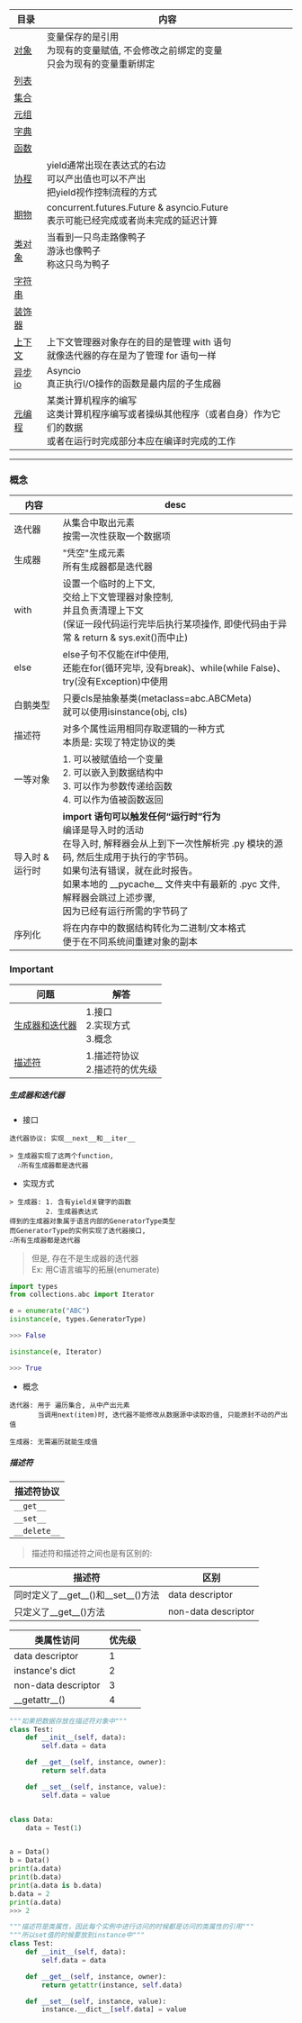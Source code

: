 目录|内容
---|---
[对象](./对象.md)|变量保存的是引用<br>为现有的变量赋值, 不会修改之前绑定的变量<br>只会为现有的变量重新绑定
[列表](./列表.md)|
[集合](./集合.md)|
[元组](./元组.md)|
[字典](./字典.md)|
[函数](./函数.md)|
[协程](./协程.md)|yield通常出现在表达式的右边<br>可以产出值也可以不产出<br>把yield视作控制流程的方式
[期物](#./期物.md)|concurrent.futures.Future  & asyncio.Future<br>表示可能已经完成或者尚未完成的延迟计算
[类对象](./类对象.md)|当看到一只鸟走路像鸭子<br>游泳也像鸭子<br>称这只鸟为鸭子
[字符串](./字符串.md)|
[装饰器](./装饰器.md)|
[上下文](./上下文.md)|上下文管理器对象存在的目的是管理 with 语句<br>就像迭代器的存在是为了管理 for 语句一样
[异步io](./异步io.md)|Asyncio<br>真正执行I/O操作的函数是最内层的子生成器
[元编程](./元编程.md)|某类计算机程序的编写<br>这类计算机程序编写或者操纵其他程序（或者自身）作为它们的数据<br>或者在运行时完成部分本应在编译时完成的工作

---

### 概念

内容|desc
---|---
迭代器|从集合中取出元素<br>按需一次性获取一个数据项
生成器|"凭空"生成元素<br>所有生成器都是迭代器
with|设置一个临时的上下文,<br>交给上下文管理器对象控制,<br>并且负责清理上下文<br>(保证一段代码运行完毕后执行某项操作, 即使代码由于异常 & return & sys.exit()而中止)
else|else子句不仅能在if中使用,<br>还能在for(循环完毕, 没有break)、while(while False)、try(没有Exception)中使用
白鹅类型|只要cls是抽象基类(metaclass=abc.ABCMeta)<br>就可以使用isinstance(obj, cls)
描述符|对多个属性运用相同存取逻辑的一种方式<br>本质是: 实现了特定协议的类
一等对象|1. 可以被赋值给一个变量<br>2. 可以嵌入到数据结构中<br>3. 可以作为参数传递给函数<br>4. 可以作为值被函数返回
导入时 & 运行时|**import 语句可以触发任何“运行时”行为**<br>编译是导入时的活动<br>在导入时, 解释器会从上到下一次性解析完 .py 模块的源码, 然后生成用于执行的字节码。<br>如果句法有错误，就在此时报告。<br>如果本地的 \_\_pycache\_\_ 文件夹中有最新的 .pyc 文件, 解释器会跳过上述步骤, <br>因为已经有运行所需的字节码了
序列化|将在内存中的数据结构转化为二进制/文本格式<br>便于在不同系统间重建对象的副本

### Important
问题|解答
---|---
[生成器和迭代器](#生成器和迭代器)|1.接口<br>2.实现方式<br>3.概念
[描述符](#描述符)|1.描述符协议<br>2.描述符的优先级

##### 生成器和迭代器
* 接口

```
迭代器协议: 实现__next__和__iter__

> 生成器实现了这两个function, 
  ∴所有生成器都是迭代器
```
* 实现方式

```
> 生成器: 1. 含有yield关键字的函数
         2. 生成器表达式
得到的生成器对象属于语言内部的GeneratorType类型
而GeneratorType的实例实现了迭代器接口,
∴所有生成器都是迭代器
```
> 但是, 存在不是生成器的迭代器   
   Ex: 用C语言编写的拓展(enumerate)

```python
import types
from collections.abc import Iterator

e = enumerate("ABC")
isinstance(e, types.GeneratorType)

>>> False

isinstance(e, Iterator)

>>> True
```

* 概念

```
迭代器: 用于 遍历集合, 从中产出元素
       当调用next(item)时, 迭代器不能修改从数据源中读取的值, 只能原封不动的产出值

生成器: 无需遍历就能生成值
```
##### 描述符
描述符协议|
---|
`__get__`|
`__set__`|
`__delete__`|

> 描述符和描述符之间也是有区别的:

描述符|区别
---|---
同时定义了\_\_get\_\_()和\_\_set\_\_()方法|data descriptor
只定义了\_\_get\_\_()方法|non-data descriptor

类属性访问|优先级
---|---
data descriptor|1
instance's dict|2
non-data descriptor|3
\_\_getattr\_\_()|4

```python
"""如果把数据存放在描述符对象中"""
class Test:
    def __init__(self, data):
        self.data = data

    def __get__(self, instance, owner):
        return self.data

    def __set__(self, instance, value):
        self.data = value


class Data:
    data = Test(1)


a = Data()
b = Data()
print(a.data)
print(b.data)
print(a.data is b.data)
b.data = 2
print(a.data)
>>> 2

"""描述符是类属性，因此每个实例中进行访问的时候都是访问的类属性的引用"""
"""所以set值的时候要放到instance中"""
class Test:
    def __init__(self, data):
        self.data = data

    def __get__(self, instance, owner):
        return getattr(instance, self.data)

    def __set__(self, instance, value):
        instance.__dict__[self.data] = value
```